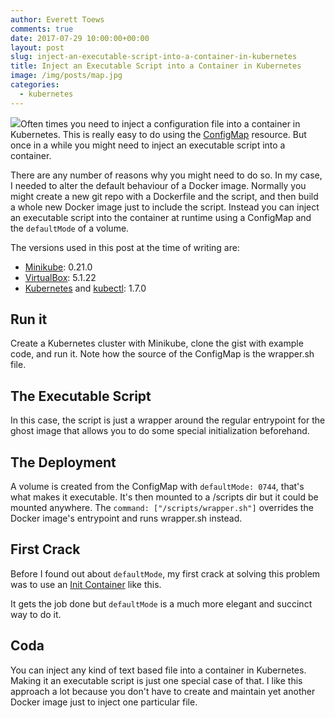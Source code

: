 ```yaml
---
author: Everett Toews
comments: true
date: 2017-07-29 10:00:00+00:00
layout: post
slug: inject-an-executable-script-into-a-container-in-kubernetes
title: Inject an Executable Script into a Container in Kubernetes
image: /img/posts/map.jpg
categories:
  - kubernetes
---
```

<img class="img-right" src="{{ page.image }}"/>Often times you need to inject a configuration file into a container in Kubernetes. This is really easy to do using the [ConfigMap](https://kubernetes.io/docs/tasks/configure-pod-container/configure-pod-configmap/) resource. But once in a while you might need to inject an executable script into a container. 

<!--more-->

There are any number of reasons why you might need to do so. In my case, I needed to alter the default behaviour of a Docker image. Normally you might create a new git repo with a Dockerfile and the script, and then build a whole new Docker image just to include the script. Instead you can inject an executable script into the container at runtime using a ConfigMap and the `defaultMode` of a volume.

The versions used in this post at the time of writing are:

* [Minikube](https://kubernetes.io/docs/getting-started-guides/minikube/): 0.21.0
* [VirtualBox](https://www.virtualbox.org/): 5.1.22
* [Kubernetes](https://kubernetes.io/) and [kubectl](https://kubernetes.io/docs/tasks/tools/install-kubectl/): 1.7.0

## Run it

Create a Kubernetes cluster with Minikube, clone the gist with example code, and run it. Note how the source of the ConfigMap is the wrapper.sh file.

<script src="https://gist.github.com/everett-toews/82c039843663de7e7f1e18bf4debe5fa.js?file=terminal.sh"></script>

## The Executable Script

In this case, the script is just a wrapper around the regular entrypoint for the ghost image that allows you to do some special initialization beforehand.

<script src="https://gist.github.com/everett-toews/82c039843663de7e7f1e18bf4debe5fa.js?file=wrapper.sh"></script>

## The Deployment

A volume is created from the ConfigMap with `defaultMode: 0744`, that's what makes it executable. It's then mounted to a /scripts dir but it could be mounted anywhere. The `command: ["/scripts/wrapper.sh"]` overrides the Docker image's entrypoint and runs wrapper.sh instead.

<script src="https://gist.github.com/everett-toews/82c039843663de7e7f1e18bf4debe5fa.js?file=deployment.yaml"></script>

## First Crack

Before I found out about `defaultMode`, my first crack at solving this problem was to use an [Init Container](https://kubernetes.io/docs/concepts/workloads/pods/init-containers/) like this.

<script src="https://gist.github.com/everett-toews/82c039843663de7e7f1e18bf4debe5fa.js?file=deployment-first-crack.yaml"></script>

It gets the job done but `defaultMode` is a much more elegant and succinct way to do it.

## Coda

You can inject any kind of text based file into a container in Kubernetes. Making it an executable script is just one special case of that. I like this approach a lot because you don't have to create and maintain yet another Docker image just to inject one particular file.

